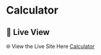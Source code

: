 # Calculator

## 🚀 **Live View**  
🌐  View the Live Site Here [Calculator](https://meahadi-hasan.github.io/Calculator) 
